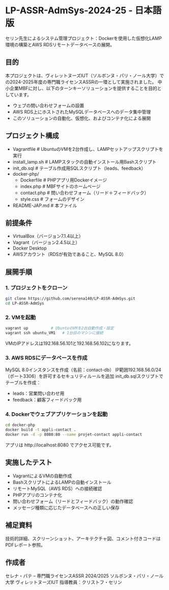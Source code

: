 # LP-ASSR-AdmSys-2024-25 - 日本語版
セリン先生によるシステム管理プロジェクト：Dockerを使用した仮想化LAMP環境の構築とAWS RDSリモートデータベースの展開。

## 目的
本プロジェクトは、ヴィレットヌーズIUT（ソルボンヌ・パリ・ノール大学）での2024-2025年度の専門職ライセンスASSRの一環として実施されました。
中小企業MBFに対し、以下のターンキーソリューションを提供することを目的としています。

- ウェブの問い合わせフォームの設置
- AWS RDS上にホストされたMySQLデータベースへのデータ集中管理
- このソリューションの自動化、仮想化、およびコンテナ化による展開

## プロジェクト構成
- Vagrantfile # UbuntuのVMを2台作成し、LAMPセットアップスクリプトを実行
- install_lamp.sh # LAMPスタックの自動インストール用Bashスクリプト
- init_db.sql # テーブル作成用SQLスクリプト（leads、feedback）
- docker-php/
  - Dockerfile # PHPアプリ用Dockerイメージ
  - index.php # MBFサイトのホームページ
  - contact.php # 問い合わせフォーム（リード＋フィードバック）
  - style.css # フォームのデザイン
- README-JAP.md # 本ファイル

## 前提条件

- VirtualBox（バージョン7.1.4以上）
- Vagrant（バージョン2.4.5以上）
- Docker Desktop
- AWSアカウント（RDSが有効であること、MySQL 8.0）

## 展開手順

### 1. プロジェクトをクローン

```bash
git clone https://github.com/serena140/LP-ASSR-AdmSys.git
cd LP-ASSR-AdmSys
```

### 2. VMを起動

```bash
vagrant up          # UbuntuのVMを2台自動作成・設定  
vagrant ssh ubuntu_VM1   # 1台目のマシンに接続  
```
VMのIPアドレスは192.168.56.101と192.168.56.102になります。

### 3. AWS RDSにデータベースを作成
MySQL 8.0インスタンスを作成（名前：contact-db）
IP範囲192.168.56.0/24（ポート3306）を許可するセキュリティルールを追加
init_db.sqlスクリプトでテーブルを作成：
- leads：営業問い合わせ用
- feedback：顧客フィードバック用

### 4. Dockerでウェブアプリケーションを起動
```bash
cd docker-php
docker build -t appli-contact .
docker run -d -p 8080:80 --name projet-contact appli-contact
```
アプリは http://localhost:8080 でアクセス可能です。

## 実施したテスト
- VagrantによるVMの自動作成
- BashスクリプトによるLAMPの自動インストール
- リモートMySQL（AWS RDS）への接続確認
- PHPアプリのコンテナ化
- 問い合わせフォーム（リードとフィードバック）の動作確認
- メッセージ種類に応じたデータベースへの正しい保存

## 補足資料
技術的詳細、スクリーンショット、アーキテクチャ図、コメント付きコードはPDFレポート参照。

## 作成者
セレナ・パテ – 専門職ライセンスASSR 2024/2025
ソルボンヌ・パリ・ノール大学 ヴィレットヌーズIUT
指導教員：クリストフ・セリン
